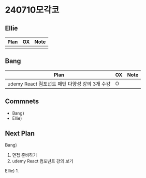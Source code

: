 # 240710모각코

## Ellie

| Plan                 | OX  | Note |
| -------------------- | --- | ---- |
|                      |     |      |

## Bang

| Plan                  | OX  | Note |
| --------------------- | --- | ---- |
| udemy React 컴포넌트 패턴 다양성 강의 3개 수강  |  O    |      |

## Commnets

- Bang)
- Ellie)

## Next Plan

Bang)
1. 면접 준비하기
2. udemy React 컴포넌트 강의 보기 

Ellie)
1. 

